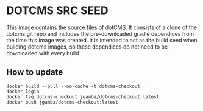 # DOTCMS SRC SEED

This image contains the source files of dotCMS.  It consists of a clone of the dotcms git repo and includes the pre-downloaded gradle dependices from the time this image was created.  It is intended to act as the build seed when building dotcms images, so these dependices do not need to be downloaded with every build

## How to update
```
docker build --pull --no-cache -t dotcms-checkout .
docker login
docker tag dotcms-checkout jgamba/dotcms-checkout:latest
docker push jgamba/dotcms-checkout:latest
```